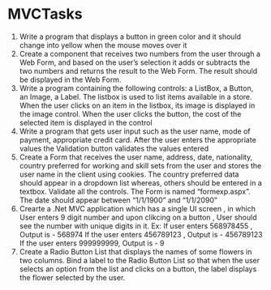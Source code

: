 # MVCTasks

1. Write a program that displays a button in green color and it should change into yellow when the mouse moves over it
2. Create a component that receives two numbers from the user through a Web Form, and based on the user’s selection it adds or subtracts the two numbers and returns the result to the Web Form. The result should be displayed in the Web Form.
3. Write a program containing the following controls: a ListBox, a Button, an Image, a Label. The listbox is used to list items available in a store. When the user clicks on an item in the listbox, its image is displayed in the image control. When the user clicks the button, the cost of the selected item is displayed in the control
4. Write a program that gets user input such as the user name, mode of payment, appropriate credit card. After the user enters the appropriate values the Validation button validates the values entered
5. Create a Form that receives the user name, address, date, nationality, country preferred for working and skill sets from the user and stores the user name in the client using cookies. The country preferred data should appear in a dropdown list whereas, others should be entered in a textbox. Validate all the controls. The Form is named “formexp.aspx”. The date should appear between “1/1/1900” and “1/1/2090”
6. Crearte a .Net MVC application which has a single UI screen , in which User enters 9 digit number and upon clikcing on a button , User should see the number with unique digits in it.
  Ex: If user enters 568978455 , Output is - 568974
  If the user enters 456789123 , Output is - 456789123
  If the user enters 999999999, Output is - 9
7. Create a Radio Button List that displays the names of some flowers in two columns. Bind a label to the Radio Button List so that when the user selects an option from the list and clicks on a button, the label displays the flower selected by the user.
